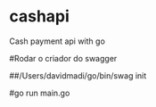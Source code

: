 # cashapi
Cash payment api with go

#Rodar o criador do swagger

##/Users/davidmadi/go/bin/swag init

#go run main.go
